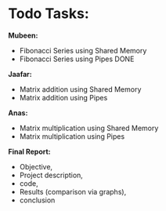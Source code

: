 # Todo Tasks:

**Mubeen:**

- Fibonacci Series using Shared Memory
- Fibonacci Series using Pipes DONE

**Jaafar:**

- Matrix addition using Shared Memory
- Matrix addition using Pipes

**Anas:**

- Matrix multiplication using Shared Memory
- Matrix multiplication using Pipes

**Final Report:**

- Objective, 
- Project description, 
- code, 
- Results (comparison via graphs), 
- conclusion

